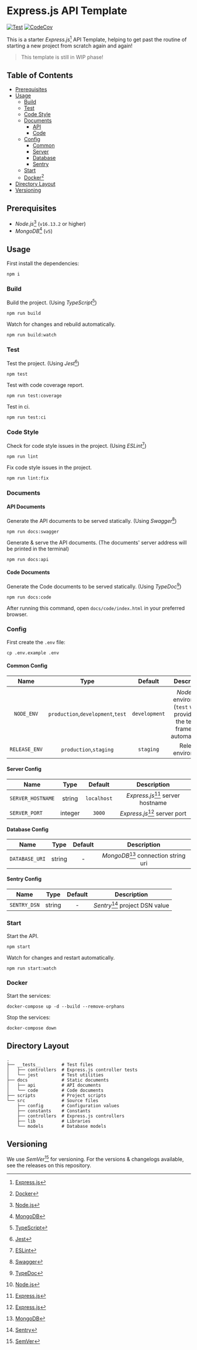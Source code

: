 # Express.js API Template

[![Test][TEST_WORKFLOW_BADGE]][TEST_WORKFLOW_URL]
[![CodeCov][CODECOV_BADGE]][CODECOV_URL]

This is a starter _Express.js_[^EXPRESS_JS_FOOTNOTE] API Template, helping to get past the routine of starting a new
project from scratch again and again!

> This template is still in WIP phase!

## Table of Contents

- [Prerequisites](#prerequisites)
- [Usage](#usage)
  - [Build](#build)
  - [Test](#test)
  - [Code Style](#code-style)
  - [Documents](#documents)
    - [API](#api-documents)
    - [Code](#code-documents)
  - [Config](#config)
    - [Common](#common-config)
    - [Server](#server-config)
    - [Database](#database-config)
    - [Sentry](#sentry-config)
  - [Start](#start)
  - [Docker](#docker)[^DOCKER_FOOTNOTE]
- [Directory Layout](#directory-layout)
- [Versioning](#versioning)

## Prerequisites

- _Node.js_[^NODE_JS_FOOTNOTE] (`v16.13.2` or higher)
- _MongoDB_[^MONGODB_FOOTNOTE] (`v5`)

## Usage

First install the dependencies:

```shell
npm i
```

### Build

Build the project. (Using _TypeScript_[^TYPESCRIPT_FOOTNOTE])

```shell
npm run build
```

Watch for changes and rebuild automatically.

```shell
npm run build:watch
```

### Test

Test the project. (Using _Jest_[^JEST_FOOTNOTE])

```shell
npm test
```

Test with code coverage report.

```shell
npm run test:coverage
```

Test in ci.

```shell
npm run test:ci
```

### Code Style

Check for code style issues in the project. (Using _ESLint_[^ESLINT_FOOTNOTE])

```shell
npm run lint
```

Fix code style issues in the project.

```shell
npm run lint:fix
```

### Documents

#### API Documents

Generate the API documents to be served statically. (Using _Swagger_[^SWAGGER_FOOTNOTE])

```shell
npm run docs:swagger
```

Generate & serve the API documents. (The documents' server address will be printed in the terminal)

```shell
npm run docs:api
```

#### Code Documents

Generate the Code documents to be served statically. (Using _TypeDoc_[^TYPEDOC_FOOTNOTE])

```shell
npm run docs:code
```

After running this command, open `docs/code/index.html` in your preferred browser.

### Config

First create the `.env` file:

```shell
cp .env.example .env
```

#### Common Config

|     Name      |               Type                |    Default    |                                                Description                                                |
|:-------------:|:---------------------------------:|:-------------:|:---------------------------------------------------------------------------------------------------------:|
|  `NODE_ENV`   | `production`,`development`,`test` | `development` | _Node.js_[^NODE_JS_FOOTNOTE] environment (`test` will be provided by the testing framework automatically) |
| `RELEASE_ENV` |      `production`,`staging`       |   `staging`   |                                            Release environment                                            |

#### Server Config

| Name              |  Type   |   Default   |                    Description                     |
|-------------------|:-------:|:-----------:|:--------------------------------------------------:|
| `SERVER_HOSTNAME` | string  | `localhost` | _Express.js_[^EXPRESS_JS_FOOTNOTE] server hostname |
| `SERVER_PORT`     | integer |   `3000`    |   _Express.js_[^EXPRESS_JS_FOOTNOTE] server port   |

#### Database Config

| Name           |  Type  | Default |                    Description                     |
|----------------|:------:|:-------:|:--------------------------------------------------:|
| `DATABASE_URI` | string |    -    | _MongoDB_[^MONGODB_FOOTNOTE] connection string uri |

#### Sentry Config

| Name         |  Type  | Default |                 Description                  |
|--------------|:------:|:-------:|:--------------------------------------------:|
| `SENTRY_DSN` | string |    -    | _Sentry_[^SENTRY_FOOTNOTE] project DSN value |

### Start

Start the API.

```shell
npm start
```

Watch for changes and restart automatically.

```shell
npm run start:watch
```

### Docker

Start the services:

```shell
docker-compose up -d --build --remove-orphans
```

Stop the services:

```shell
docker-compose down
```

## Directory Layout

```
.
├── __tests__        # Test files
│   ├── controllers  # Express.js controller tests
│   └── jest         # Test utilities
├── docs             # Static documents
│   ├── api          # API documents
│   └── code         # Code documents
├── scripts          # Project scripts
└── src              # Source files
    ├── config       # Configuration values
    ├── constants    # Constants
    ├── controllers  # Express.js controllers
    ├── lib          # Libraries
    └── models       # Database models
```

## Versioning

We use _SemVer_[^SEMVER_FOOTNOTE] for versioning. For the versions & changelogs available, see the releases on this
repository.

<!-- Footnotes -->

[^EXPRESS_JS_FOOTNOTE]: [Express.js][EXPRESS_JS_WEBSITE]

[^NODE_JS_FOOTNOTE]: [Node.js][NODE_JS_WEBSITE]

[^TYPESCRIPT_FOOTNOTE]: [TypeScript][TYPESCRIPT_WEBSITE]

[^JEST_FOOTNOTE]: [Jest][JEST_WEBSITE]

[^ESLINT_FOOTNOTE]: [ESLint][ESLINT_WEBSITE]

[^SWAGGER_FOOTNOTE]: [Swagger][SWAGGER_WEBSITE]

[^TYPEDOC_FOOTNOTE]: [TypeDoc][TYPEDOC_WEBSITE]

[^SEMVER_FOOTNOTE]: [SemVer][SEMVER_WEBSITE]

[^DOCKER_FOOTNOTE]: [Docker][DOCKER_WEBSITE]

[^MONGODB_FOOTNOTE]: [MongoDB][MONGODB_WEBSITE]

[^SENTRY_FOOTNOTE]: [Sentry][SENTRY_WEBSITE]

<!-- Links -->

[TEST_WORKFLOW_URL]: https://github.com/ardalanamini/express-api-template/actions/workflows/test.yml

[TEST_WORKFLOW_BADGE]: https://github.com/ardalanamini/express-api-template/actions/workflows/test.yml/badge.svg

[CODECOV_URL]: https://codecov.io/gh/ardalanamini/express-api-template

[CODECOV_BADGE]: https://codecov.io/gh/ardalanamini/express-api-template/branch/main/graph/badge.svg?token=PSHIW2SL1S

[NODE_JS_WEBSITE]: https://nodejs.org/en

[EXPRESS_JS_WEBSITE]: https://expressjs.com

[TYPESCRIPT_WEBSITE]: https://www.typescriptlang.org

[JEST_WEBSITE]: https://jestjs.io

[ESLINT_WEBSITE]: https://eslint.org

[SWAGGER_WEBSITE]: https://swagger.io

[TYPEDOC_WEBSITE]: https://typedoc.org

[SEMVER_WEBSITE]: http://semver.org

[DOCKER_WEBSITE]: https://www.docker.com

[MONGODB_WEBSITE]: https://www.mongodb.com

[SENTRY_WEBSITE]: https://sentry.io
